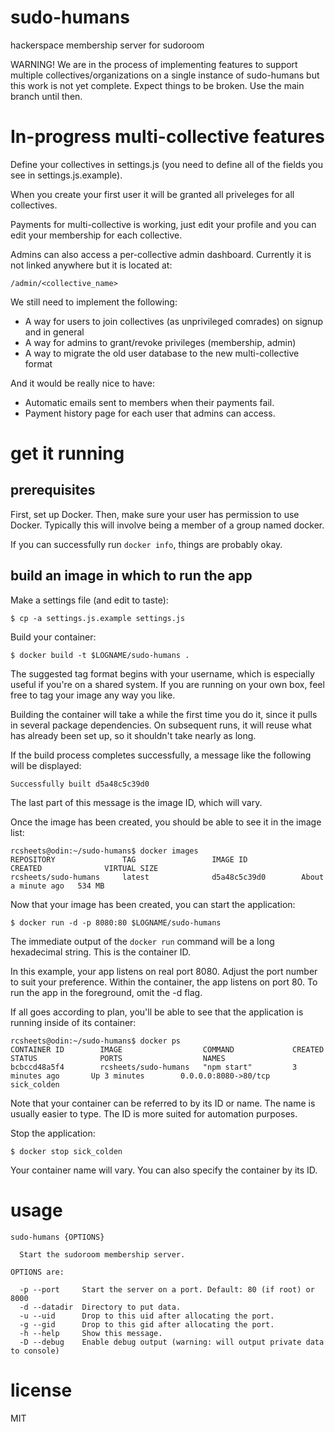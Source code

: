 # sudo-humans

hackerspace membership server for sudoroom

WARNING! We are in the process of implementing features to support multiple collectives/organizations on a single instance of sudo-humans but this work is not yet complete. Expect things to be broken. Use the main branch until then.

# In-progress multi-collective features

Define your collectives in settings.js (you need to define all of the fields you see in settings.js.example).

When you create your first user it will be granted all priveleges for all collectives.

Payments for multi-collective is working, just edit your profile and you can edit your membership for each collective.

Admins can also access a per-collective admin dashboard. Currently it is not linked anywhere but it is located at:

```
/admin/<collective_name>
```

We still need to implement the following:

* A way for users to join collectives (as unprivileged comrades) on signup and in general
* A way for admins to grant/revoke privileges (membership, admin)
* A way to migrate the old user database to the new multi-collective format

And it would be really nice to have:

* Automatic emails sent to members when their payments fail.
* Payment history page for each user that admins can access.

# get it running

## prerequisites
First, set up Docker. Then, make sure your user has permission to use Docker.
Typically this will involve being a member of a group named docker.

If you can successfully run `docker info`, things are probably okay.

## build an image in which to run the app

Make a settings file (and edit to taste):

```
$ cp -a settings.js.example settings.js
```

Build your container:

```
$ docker build -t $LOGNAME/sudo-humans .
```

The suggested tag format begins with your username, which is especially useful
if you're on a shared system. If you are running on your own box, feel free
to tag your image any way you like.

Building the container will take a while the first time you do it, since it
pulls in several package dependencies. On subsequent runs, it will reuse what
has already been set up, so it shouldn't take nearly as long.

If the build process completes successfully, a message like the following will
be displayed:

```
Successfully built d5a48c5c39d0
```

The last part of this message is the image ID, which will vary.

Once the image has been created, you should be able to see it in the image
list:

```
rcsheets@odin:~/sudo-humans$ docker images
REPOSITORY               TAG                 IMAGE ID            CREATED              VIRTUAL SIZE
rcsheets/sudo-humans     latest              d5a48c5c39d0        About a minute ago   534 MB
```

Now that your image has been created, you can start the application:

```
$ docker run -d -p 8080:80 $LOGNAME/sudo-humans
```

The immediate output of the `docker run` command will be a long hexadecimal
string. This is the container ID.

In this example, your app listens on real port 8080. Adjust the port number
to suit your preference. Within the container, the app listens on port 80.
To run the app in the foreground, omit the -d flag.

If all goes according to plan, you'll be able to see that the application
is running inside of its container:

```
rcsheets@odin:~/sudo-humans$ docker ps
CONTAINER ID        IMAGE                  COMMAND             CREATED             STATUS              PORTS                  NAMES
bcbccd48a5f4        rcsheets/sudo-humans   "npm start"         3 minutes ago       Up 3 minutes        0.0.0.0:8080->80/tcp   sick_colden
```

Note that your container can be referred to by its ID or name. The name is
usually easier to type. The ID is more suited for automation purposes.

Stop the application:

```
$ docker stop sick_colden
```

Your container name will vary. You can also specify the container by its ID.


# usage

```
sudo-humans {OPTIONS}

  Start the sudoroom membership server.

OPTIONS are:

  -p --port     Start the server on a port. Default: 80 (if root) or 8000
  -d --datadir  Directory to put data. 
  -u --uid      Drop to this uid after allocating the port.
  -g --gid      Drop to this gid after allocating the port.
  -h --help     Show this message.
  -D --debug    Enable debug output (warning: will output private data to console)

```

# license

MIT
